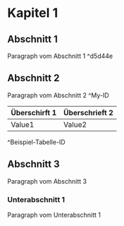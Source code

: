 # Kapitel 1

## Abschnitt 1
Paragraph vom Abschnitt 1 ^d5d44e

## Abschnitt 2
Paragraph vom Abschnitt 2 ^My-ID

| Überschirft 1 | Überschrieft 2 |
| ------------- | -------------- |
| Value1        | Value2         |

^Beispiel-Tabelle-ID

## Abschnitt 3
Paragraph vom Abschnitt 3

### Unterabschnitt 1
Paragraph vom Unterabschnitt 1